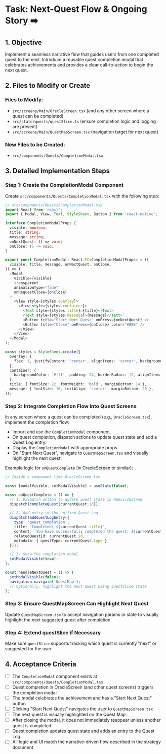 # Task: Next-Quest Flow & Ongoing Story ➡️

## 1. Objective
Implement a seamless narrative flow that guides users from one completed quest to the next. Introduce a reusable quest completion modal that celebrates achievements and provides a clear call-to-action to begin the next quest.

## 2. Files to Modify or Create

### Files to Modify:
- `src/screens/Main/OracleScreen.tsx` (and any other screen where a quest can be completed)
- `src/state/quests/questSlice.ts` (ensure completion logic and logging are present)
- `src/screens/Main/QuestMapScreen.tsx` (navigation target for next quest)

### **New Files to be Created:**
- `src/components/Quests/CompletionModal.tsx`

## 3. Detailed Implementation Steps

### Step 1: Create the CompletionModal Component
Create `src/components/Quests/CompletionModal.tsx` with the following stub:

```typescript
// src/components/Quests/CompletionModal.tsx
import React from 'react';
import { Modal, View, Text, StyleSheet, Button } from 'react-native';

interface CompletionModalProps {
  visible: boolean;
  title: string;
  message: string;
  onNextQuest: () => void;
  onClose: () => void;
}

export const CompletionModal: React.FC<CompletionModalProps> = ({
  visible, title, message, onNextQuest, onClose,
}) => (
  <Modal
    visible={visible}
    transparent
    animationType="fade"
    onRequestClose={onClose}
  >
    <View style={styles.overlay}>
      <View style={styles.container}>
        <Text style={styles.title}>{title}</Text>
        <Text style={styles.message}>{message}</Text>
        <Button title="Start Next Quest" onPress={onNextQuest} />
        <Button title="Close" onPress={onClose} color="#888" />
      </View>
    </View>
  </Modal>
);

const styles = StyleSheet.create({
  overlay: {
    flex: 1, justifyContent: 'center', alignItems: 'center', backgroundColor: 'rgba(0,0,0,0.5)'
  },
  container: {
    backgroundColor: '#fff', padding: 24, borderRadius: 12, alignItems: 'center', minWidth: 300
  },
  title: { fontSize: 22, fontWeight: 'bold', marginBottom: 14 },
  message: { fontSize: 16, textAlign: 'center', marginBottom: 20 },
});
```

### Step 2: Integrate Completion Flow into Quest Screens
In any screen where a quest can be completed (e.g., `OracleScreen.tsx`), implement the completion flow:

- Import and use the `CompletionModal` component.
- On quest completion, dispatch actions to update quest state and add a Quest Log entry.
- Display the `CompletionModal` with appropriate props.
- On "Start Next Quest", navigate to `QuestMapScreen.tsx` and visually highlight the next quest.

Example logic for `onQuestComplete` (in OracleScreen or similar):

```typescript
// Inside a component like OracleScreen.tsx

const [modalVisible, setModalVisible] = useState(false);

const onQuestComplete = () => {
  // 1. Dispatch action to update quest state in Redux/Zustand
  dispatch(completeQuest(currentQuest.id));

  // 2. Add entry to the unified Quest Log
  dispatch(addQuestLogEntry({
    type: 'quest_completion',
    title: `Completed: ${currentQuest.title}`,
    content: `You have successfully completed the quest: ${currentQuest.title}`,
    relatedQuestId: currentQuest.id,
    metadata: { questType: currentQuest.type },
  }));

  // 3. Show the completion modal
  setModalVisible(true);
};

const handleNextQuest = () => {
  setModalVisible(false);
  navigation.navigate('QuestMap');
  // Optionally, highlight the next quest using questSlice state
};
```

### Step 3: Ensure QuestMapScreen Can Highlight Next Quest
Update `QuestMapScreen.tsx` to accept navigation params or state to visually highlight the next suggested quest after completion.

### Step 4: Extend questSlice if Necessary
Make sure `questSlice` supports tracking which quest is currently "next" or suggested for the user.

## 4. Acceptance Criteria

- [ ] The `CompletionModal` component exists at `src/components/Quests/CompletionModal.tsx`
- [ ] Quest completion in OracleScreen (and other quest screens) triggers the completion modal
- [ ] The modal celebrates the achievement and has a "Start Next Quest" button
- [ ] Clicking "Start Next Quest" navigates the user to `QuestMapScreen.tsx`
- [ ] The next quest is visually highlighted on the Quest Map
- [ ] After closing the modal, it does not immediately reappear unless another quest is completed
- [ ] Quest completion updates quest state and adds an entry to the Quest Log
- [ ] All logic and UI match the narrative-driven flow described in the strategy document